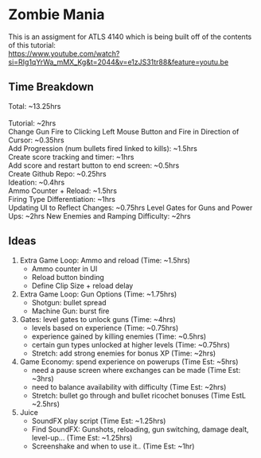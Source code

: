 # Zombie Mania
This is an assigment for ATLS 4140 which is being built off of the contents of this tutorial:  
https://www.youtube.com/watch?si=RIg1qYrWa_mMX_Kg&t=2044&v=e1zJS31tr88&feature=youtu.be


## Time Breakdown
Total: ~13.25hrs\
<br/>
Tutorial: ~2hrs  
Change Gun Fire to Clicking Left Mouse Button and Fire in Direction of Cursor: ~0.35hrs  
Add Progression (num bullets fired linked to kills): ~1.5hrs  
Create score tracking and timer: ~1hrs  
Add score and restart button to end screen: ~0.5hrs  
Create Github Repo: ~0.25hrs  
Ideation: ~0.4hrs  
Ammo Counter + Reload: ~1.5hrs  
Firing Type Differentiation: ~1hrs  
Updating UI to Reflect Changes: ~0.75hrs
Level Gates for Guns and Power Ups: ~2hrs
New Enemies and Ramping Difficulty: ~2hrs

## Ideas
1. Extra Game Loop: Ammo and reload (Time: ~1.5hrs)
   - Ammo counter in UI  
   - Reload button binding
   - Define Clip Size + reload delay 
2. Extra Game Loop: Gun Options (Time: ~1.75hrs)
   - Shotgun: bullet spread
   - Machine Gun: burst fire
3. Gates: level gates to unlock guns (Time: ~4hrs)
   - levels based on experience (Time: ~0.75hrs)
   - experience gained by killing enemies (Time: ~0.5hrs)
   - certain gun types unlocked at higher levels (Time: ~0.75hrs)
   - Stretch: add strong enemies for bonus XP (Time: ~2hrs)
4. Game Economy: spend experience on powerups (Time Est: ~5hrs)
   - need a pause screen where exchanges can be made (Time Est: ~3hrs)
   - need to balance availability with difficulty (Time Est: ~2hrs)
   - Stretch: bullet go through and bullet ricochet bonuses (Time EstL ~2.5hrs)
5. Juice
   - SoundFX play script (Time Est: ~1.25hrs)
   - Find SoundFX: Gunshots, reloading, gun switching, damage dealt, level-up... (Time Est: ~1.25hrs)
   - Screenshake and when to use it.. (Time Est: ~1hr)
